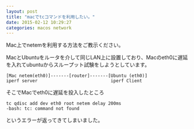 ```yaml
---
layout: post
title: "macでtcコマンドを利用したい。"
date: 2015-02-12 10:29:27
categories: macos network
---
```

<p>Mac上でnetemを利用する方法をご教示ください。</p>

<p>MacとUbuntuをルータを介して同じLAN上に設置しており、Macのeth0に遅延を入れてubuntuからスループット試験をしようとしています。</p>

<pre><code>[Mac netem(eth0)]-------[router]-------[Ubuntu (eth0)]
iperf server                            iperf Client
</code></pre>

<p>そこでMacでeth0に遅延を投入したところ</p>

<pre><code>tc qdisc add dev eth0 root netem delay 200ms
-bash: tc: command not found
</code></pre>

<p>というエラーが返ってきてしまいました。</p>
